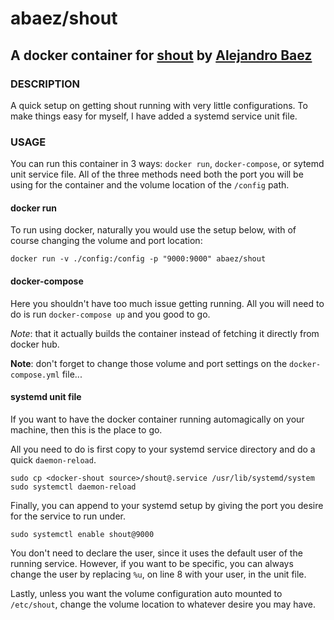 # abaez/shout
## A docker container for [shout](https://github.com/erming/shout) by [Alejandro Baez](https://twitter.com/a_baez)

### DESCRIPTION
A quick setup on getting shout running with very little configurations.
To make things easy for myself, I have added a systemd service unit file.

### USAGE
You can run this container in 3 ways: `docker run`, `docker-compose`, or
sytemd unit service file. All of the three methods need both the port you will
be using for the container and the volume location of the `/config` path.


#### docker run
To run using docker, naturally you would use the setup below, with of course
changing the volume and port location:

```
docker run -v ./config:/config -p "9000:9000" abaez/shout
```

#### docker-compose
Here you shouldn't have too much issue getting running. All you will need to
do is run `docker-compose up` and you good to go.

_Note_: that it actually builds the container instead of fetching it directly
from docker hub.

__Note__: don't forget to change those volume and port settings on the
`docker-compose.yml` file...

#### systemd unit file
If you want to have the docker container running automagically on your
machine, then this is the place to go.

All you need to do is first copy to your systemd service directory and do a
quick `daemon-reload`.

```
sudo cp <docker-shout source>/shout@.service /usr/lib/systemd/system
sudo systemctl daemon-reload
```

Finally, you can append to your systemd setup by giving the port you
desire for the service to run under.

```
sudo systemctl enable shout@9000
```

You don't need to declare the user, since it uses the default user of the
running service. However, if you want to be specific, you can always change
the user by replacing `%u`, on line 8 with your user, in the unit file.

Lastly, unless you want the volume configuration auto mounted to `/etc/shout`,
change the volume location to whatever desire you may have.

